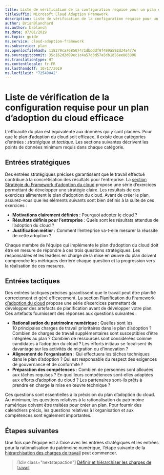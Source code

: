 ```yaml
---
title: Liste de vérification de la configuration requise pour un plan d’adoption du cloud efficace
titleSuffix: Microsoft Cloud Adoption Framework
description: Liste de vérification de la configuration requise pour un plan d’adoption du cloud efficace
author: BrianBlanchard
ms.author: brblanch
ms.date: 07/01/2019
ms.topic: guide
ms.service: cloud-adoption-framework
ms.subservice: plan
ms.openlocfilehash: 118279ca768507471dbdddf9f499a592d34a477e
ms.sourcegitcommit: 35c162d2d09ec1c4a57d3d57a5db1d56ee883806
ms.translationtype: HT
ms.contentlocale: fr-FR
ms.lasthandoff: 10/17/2019
ms.locfileid: "72549042"
---
```

# <a name="prerequisites-checklist-for-an-effective-cloud-adoption-plan"></a>Liste de vérification de la configuration requise pour un plan d’adoption du cloud efficace

L’efficacité du plan est équivalente aux données qui y sont placées. Pour que le plan d’adoption du cloud soit efficace, il existe deux catégories d’entrées : *stratégique* et *tactique*. Les sections suivantes décrivent les points de données minimum requis dans chaque catégorie.

## <a name="strategic-inputs"></a>Entrées stratégiques

Des entrées stratégiques précises garantissent que le travail effectué contribue à la concrétisation des résultats pour l’entreprise. La [section Stratégie du Framework d’adoption du cloud](../strategy/index.md) propose une série d’exercices permettant de développer une stratégie claire. Les résultats de ces exercices alimentent le plan d’adoption du cloud. Avant de créer le plan, assurez-vous que les éléments suivants sont bien définis à la suite de ces exercices :

- **Motivations clairement définies :** Pourquoi adopter le cloud ?
- **Résultats définis pour l’entreprise** : Quels sont les résultats attendus de l’adoption du cloud ?
- **Justification métier :** Comment l’entreprise va-t-elle mesurer la réussite de cette adoption ?

Chaque membre de l’équipe qui implémente le plan d’adoption du cloud doit être en mesure de répondre à ces trois questions stratégiques. Les responsables et les leaders en charge de la mise en œuvre du plan doivent comprendre les métriques derrière chaque question et la progression vers la réalisation de ces mesures.

## <a name="tactical-inputs"></a>Entrées tactiques

Des entrées tactiques précises garantissent que le travail peut être planifié correctement et géré efficacement. La [section Planification du Framework d’adoption du cloud](./index.md) propose une série d’exercices permettant de développer des artefacts de planification avant de développer votre plan. Ces artefacts fournissent des réponses aux questions suivantes :

- **Rationalisation du patrimoine numérique :** Quelles sont les 10 principales charges de travail prioritaires dans le plan d’adoption ? Combien de charges de travail supplémentaires sont susceptibles d’être intégrées au plan ? Combien de ressources sont considérées comme candidates à l’adoption du cloud ? Les efforts initiaux se focalisent-ils davantage sur les activités de migration ou d’innovation ?
- **Alignement de l’organisation** : Qui effectuera les tâches techniques dans le plan d’adoption ? Qui est responsable du respect des exigences de gouvernance et de conformité ?
- **Préparation des compétences** : Combien de personnes sont allouées aux tâches requises ? En quoi leurs compétences sont-elles adaptées aux efforts d’adoption du cloud ? Les partenaires sont-ils prêts à prendre en charge la mise en œuvre technique ?

Ces questions sont essentielles à la précision du plan d’adoption du cloud. Au minimum, les questions relatives à la rationalisation du patrimoine numérique doivent être traitées pour créer un plan. Pour fournir des calendriers précis, les questions relatives à l’organisation et aux compétences sont également importantes.

## <a name="next-steps"></a>Étapes suivantes

Une fois que l’équipe est à l’aise avec les entrées stratégiques et les entrées pour la rationalisation du patrimoine numérique, l’étape suivante de la [hiérarchisation des charges de travail](./workloads.md) peut commencer.

> [!div class="nextstepaction"]
> [Définir et hiérarchiser les charges de travail](./workloads.md)

